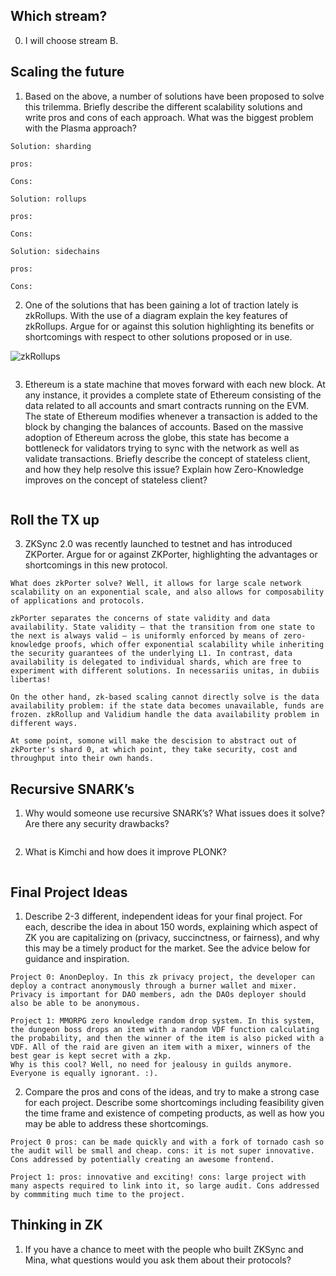 ## Which stream?

0. I will choose stream B.

## Scaling the future

1. Based on the above, a number of solutions have been proposed to solve this trilemma. Briefly describe the different scalability solutions and write pros and cons of each approach. What was the biggest problem with the Plasma approach?

```
Solution: sharding

pros:

Cons:
```
```
Solution: rollups

pros:

Cons:
```
```
Solution: sidechains

pros:

Cons:
```

2. One of the solutions that has been gaining a lot of traction lately is zkRollups. With the use of a diagram explain the key features of zkRollups. Argue for or against this solution highlighting its benefits or shortcomings with respect to other solutions proposed or in use.

![zkRollups]()

```
```

3. Ethereum is a state machine that moves forward with each new block. At any instance, it provides a complete state of Ethereum consisting of the data related to all accounts and smart contracts running on the EVM. The state of Ethereum modifies whenever a transaction is added to the block by changing the balances of accounts. Based on the massive adoption of Ethereum across the globe, this state has become a bottleneck for validators trying to sync with the network as well as validate transactions. Briefly describe the concept of stateless client, and how they help resolve this issue? Explain how Zero-Knowledge improves on the concept of stateless client?

```
```


## Roll the TX up

3. ZKSync 2.0 was recently launched to testnet and has introduced ZKPorter. Argue for or against ZKPorter, highlighting the advantages or shortcomings in this new protocol.

```
What does zkPorter solve? Well, it allows for large scale network scalability on an exponential scale, and also allows for composability of applications and protocols.
```

```
zkPorter separates the concerns of state validity and data availability. State validity — that the transition from one state to the next is always valid — is uniformly enforced by means of zero-knowledge proofs, which offer exponential scalability while inheriting the security guarantees of the underlying L1. In contrast, data availability is delegated to individual shards, which are free to experiment with different solutions. In necessariis unitas, in dubiis libertas!
```

```
On the other hand, zk-based scaling cannot directly solve is the data availability problem: if the state data becomes unavailable, funds are frozen. zkRollup and Validium handle the data availability problem in different ways.
```

```
At some point, somone will make the descision to abstract out of zkPorter's shard 0, at which point, they take security, cost and throughput into their own hands.
```

## Recursive SNARK’s

1. Why would someone use recursive SNARK’s? What issues does it solve? Are there any security drawbacks?

```
```

2. What is Kimchi and how does it improve PLONK?

```
```

## Final Project Ideas

1. Describe 2-3 different, independent ideas for your final project. For each, describe the idea in about 150 words, explaining which aspect of ZK you are capitalizing on (privacy, succinctness, or fairness), and why this may be a timely product for the market. See the advice below for guidance and inspiration.

```
Project 0: AnonDeploy. In this zk privacy project, the developer can deploy a contract anonymously through a burner wallet and mixer. Privacy is important for DAO members, adn the DAOs deployer should also be able to be anonymous.
```
```
Project 1: MMORPG zero knowledge random drop system. In this system, the dungeon boss drops an item with a random VDF function calculating the probability, and then the winner of the item is also picked with a VDF. All of the raid are given an item with a mixer, winners of the best gear is kept secret with a zkp. 
Why is this cool? Well, no need for jealousy in guilds anymore. Everyone is equally ignorant. :).
```

2. Compare the pros and cons of the ideas, and try to make a strong case for each project. Describe some shortcomings including feasibility given the time frame and existence of competing products, as well as how you may be able to address these shortcomings.

```
Project 0 pros: can be made quickly and with a fork of tornado cash so the audit will be small and cheap. cons: it is not super innovative. Cons addressed by potentially creating an awesome frontend.
```
```
Project 1: pros: innovative and exciting! cons: large project with many aspects required to link into it, so large audit. Cons addressed by commmiting much time to the project.
```

## Thinking in ZK

1. If you have a chance to meet with the people who built ZKSync and Mina, what questions would you ask them about their protocols?

```
```
